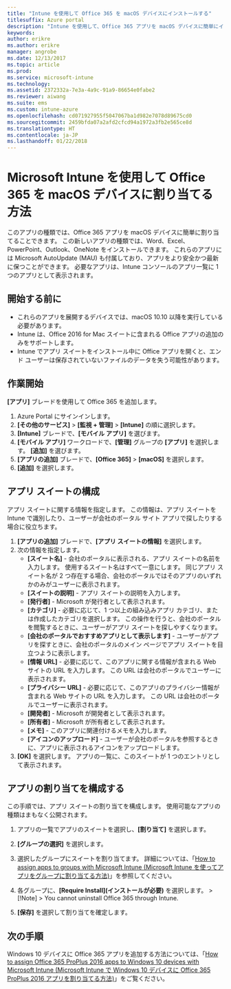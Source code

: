 ```yaml
---
title: "Intune を使用して Office 365 を macOS デバイスにインストールする"
titlesuffix: Azure portal
description: "Intune を使用して、Office 365 アプリを macOS デバイスに簡単にインストールする方法について説明します。"
keywords: 
author: erikre
ms.author: erikre
manager: angrobe
ms.date: 12/13/2017
ms.topic: article
ms.prod: 
ms.service: microsoft-intune
ms.technology: 
ms.assetid: 2372332a-7e3a-4a9c-91a9-86654e0fabe2
ms.reviewer: aiwang
ms.suite: ems
ms.custom: intune-azure
ms.openlocfilehash: cd071927955f5047067ba1d982e7078d89675cd0
ms.sourcegitcommit: 2459bfda07a2afd2cfcd94a1972a3fb2e565ce8d
ms.translationtype: HT
ms.contentlocale: ja-JP
ms.lasthandoff: 01/22/2018
---
```

# <a name="how-to-assign-office-365-to-macos-devices-with-microsoft-intune"></a>Microsoft Intune を使用して Office 365 を macOS デバイスに割り当てる方法

このアプリの種類では、Office 365 アプリを macOS デバイスに簡単に割り当てることできます。 この新しいアプリの種類では、Word、Excel、PowerPoint、Outlook、OneNote をインストールできます。 これらのアプリには Microsoft AutoUpdate (MAU) も付属しており、アプリをより安全かつ最新に保つことができます。 必要なアプリは、Intune コンソールのアプリ一覧に 1 つのアプリとして表示されます。


## <a name="before-you-start"></a>開始する前に

- これらのアプリを展開するデバイスでは、macOS 10.10 以降を実行している必要があります。
- Intune は、Office 2016 for Mac スイートに含まれる Office アプリの追加のみをサポートします。
- Intune でアプリ スイートをインストール中に Office アプリを開くと、エンド ユーザーは保存されていないファイルのデータを失う可能性があります。


## <a name="get-started"></a>作業開始
**[アプリ]** ブレードを使用して Office 365 を追加します。
1.  Azure Portal にサインインします。
2.  **[その他のサービス]** > **[監視 + 管理]** > **[Intune]** の順に選択します。
3.  **[Intune]** ブレードで、**[モバイル アプリ]** を選びます。
4.  **[モバイル アプリ]** ワークロードで、**[管理]** グループの **[アプリ]** を選択します。 **[追加]** を選びます。
5.  **[アプリの追加]** ブレードで、**[Office 365]** > **[macOS]** を選択します。
6.  **[追加]** を選択します。

## <a name="configure-the-app-suite"></a>アプリ スイートの構成

アプリ スイートに関する情報を指定します。 この情報は、アプリ スイートを Intune で識別したり、ユーザーが会社のポータル サイト アプリで探したりする場合に役立ちます。

1.  **[アプリの追加]** ブレードで、**[アプリ スイートの情報]** を選択します。
2.  次の情報を指定します。
    - **[スイート名]** - 会社のポータルに表示される、アプリ スイートの名前を入力します。 使用するスイート名はすべて一意にします。 同じアプリ スイート名が 2 つ存在する場合、会社のポータルではそのアプリのいずれかのみがユーザーに表示されます。
    - **[スイートの説明]** - アプリ スイートの説明を入力します。
    - **[発行者]** - Microsoft が発行者として表示されます。
    - **[カテゴリ]** - 必要に応じて、1 つ以上の組み込みアプリ カテゴリ、または作成したカテゴリを選択します。 この操作を行うと、会社のポータルを閲覧するときに、ユーザーがアプリ スイートを探しやすくなります。
    - **[会社のポータルでおすすめアプリとして表示します]** - ユーザーがアプリを探すときに、会社のポータルのメイン ページでアプリ スイートを目立つように表示します。
    - **[情報 URL]** - 必要に応じて、このアプリに関する情報が含まれる Web サイトの URL を入力します。 この URL は会社のポータルでユーザーに表示されます。
    - **[プライバシー URL]** - 必要に応じて、このアプリのプライバシー情報が含まれる Web サイトの URL を入力します。 この URL は会社のポータルでユーザーに表示されます。
    - **[開発者]** - Microsoft が開発者として表示されます。
    - **[所有者]** - Microsoft が所有者として表示されます。
    - **[メモ]** - このアプリに関連付けるメモを入力します。
    - **[アイコンのアップロード]** - ユーザーが会社のポータルを参照するときに、アプリに表示されるアイコンをアップロードします。
3.  **[OK]** を選択します。 アプリの一覧に、このスイートが 1 つのエントリとして表示されます。

## <a name="configure-app-assignments"></a>アプリの割り当てを構成する

この手順では、アプリ スイートの割り当てを構成します。 使用可能なアプリの種類はまもなく公開されます。

1. アプリの一覧でアプリのスイートを選択し、**[割り当て]** を選択します。
2. **[グループの選択]** を選択します。
3. 選択したグループにスイートを割り当てます。 詳細については、「[How to assign apps to groups with Microsoft Intune (Microsoft Intune を使ってアプリをグループに割り当てる方法)](/intune/apps-deploy)」を参照してください。
4. 各グループに、**[Require Install]\(インストールが必要\)** を選択します。
       >[!Note]
       > You cannot uninstall Office 365 through Intune.

5. **[保存]** を選択して割り当てを確定します。

## <a name="next-steps"></a>次の手順

Windows 10 デバイスに Office 365 アプリを追加する方法については、「[How to assign Office 365 ProPlus 2016 apps to Windows 10 devices with Microsoft Intune (Microsoft Intune で Windows 10 デバイスに Office 365 ProPlus 2016 アプリを割り当てる方法)](/intune/apps-add-office365)」をご覧ください。
